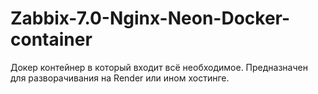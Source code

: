 # Zabbix-7.0-Nginx-Neon-Docker-container
Докер контейнер в который входит всё необходимое. Предназначен для разворачивания на Render или ином хостинге.
